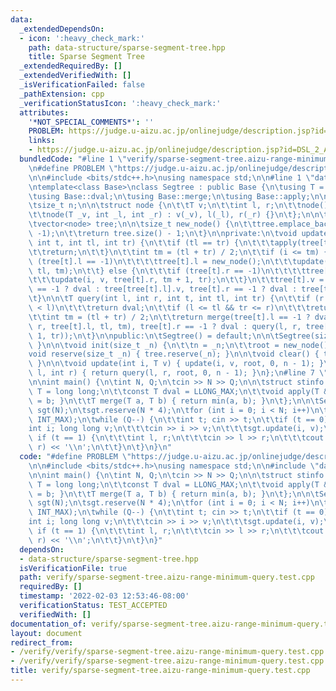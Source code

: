 ```yaml
---
data:
  _extendedDependsOn:
  - icon: ':heavy_check_mark:'
    path: data-structure/sparse-segment-tree.hpp
    title: Sparse Segment Tree
  _extendedRequiredBy: []
  _extendedVerifiedWith: []
  _isVerificationFailed: false
  _pathExtension: cpp
  _verificationStatusIcon: ':heavy_check_mark:'
  attributes:
    '*NOT_SPECIAL_COMMENTS*': ''
    PROBLEM: https://judge.u-aizu.ac.jp/onlinejudge/description.jsp?id=DSL_2_A
    links:
    - https://judge.u-aizu.ac.jp/onlinejudge/description.jsp?id=DSL_2_A
  bundledCode: "#line 1 \"verify/sparse-segment-tree.aizu-range-minimum-query.test.cpp\"\
    \n#define PROBLEM \"https://judge.u-aizu.ac.jp/onlinejudge/description.jsp?id=DSL_2_A\"\
    \n\n#include <bits/stdc++.h>\nusing namespace std;\n\n#line 1 \"data-structure/sparse-segment-tree.hpp\"\
    \ntemplate<class Base>\nclass Segtree : public Base {\n\tusing T = typename Base::T;\n\
    \tusing Base::dval;\n\tusing Base::merge;\n\tusing Base::apply;\n\nprotected:\n\
    \tsize_t n;\n\n\tstruct node {\n\t\tT v;\n\t\tint l, r;\n\t\tnode() = default;\n\
    \t\tnode(T _v, int _l, int _r) : v(_v), l(_l), r(_r) {}\n\t};\n\n\tint root;\n\
    \tvector<node> tree;\n\n\tsize_t new_node() {\n\t\ttree.emplace_back(dval, -1,\
    \ -1);\n\t\treturn tree.size() - 1;\n\t}\n\nprivate:\n\tvoid update(int i, T v,\
    \ int t, int tl, int tr) {\n\t\tif (tl == tr) {\n\t\t\tapply(tree[t].v, v);\n\t\
    \t\treturn;\n\t\t}\n\t\tint tm = (tl + tr) / 2;\n\t\tif (i <= tm) {\n\t\t\tif\
    \ (tree[t].l == -1)\n\t\t\t\ttree[t].l = new_node();\n\t\t\tupdate(i, v, tree[t].l,\
    \ tl, tm);\n\t\t} else {\n\t\t\tif (tree[t].r == -1)\n\t\t\t\ttree[t].r = new_node();\n\
    \t\t\tupdate(i, v, tree[t].r, tm + 1, tr);\n\t\t}\n\t\ttree[t].v = merge(tree[t].l\
    \ == -1 ? dval : tree[tree[t].l].v, tree[t].r == -1 ? dval : tree[tree[t].r].v);\n\
    \t}\n\n\tT query(int l, int r, int t, int tl, int tr) {\n\t\tif (r < tl || tr\
    \ < l)\n\t\t\treturn dval;\n\t\tif (l <= tl && tr <= r)\n\t\t\treturn tree[t].v;\n\
    \t\tint tm = (tl + tr) / 2;\n\t\treturn merge(tree[t].l == -1 ? dval : query(l,\
    \ r, tree[t].l, tl, tm), tree[t].r == -1 ? dval : query(l, r, tree[t].r, tm +\
    \ 1, tr));\n\t}\n\npublic:\n\tSegtree() = default;\n\n\tSegtree(size_t _n) { init(_n);\
    \ }\n\n\tvoid init(size_t _n) {\n\t\tn = _n;\n\t\troot = new_node();\n\t}\n\n\t\
    void reserve(size_t _n) { tree.reserve(_n); }\n\n\tvoid clear() { tree.clear();\
    \ }\n\n\tvoid update(int i, T v) { update(i, v, root, 0, n - 1); }\n\n\tT query(int\
    \ l, int r) { return query(l, r, root, 0, n - 1); }\n};\n#line 7 \"verify/sparse-segment-tree.aizu-range-minimum-query.test.cpp\"\
    \n\nint main() {\n\tint N, Q;\n\tcin >> N >> Q;\n\n\tstruct stinfo {\n\t\tusing\
    \ T = long long;\n\t\tconst T dval = LLONG_MAX;\n\t\tvoid apply(T &a, T b) { a\
    \ = b; }\n\t\tT merge(T a, T b) { return min(a, b); }\n\t};\n\n\tSegtree<stinfo>\
    \ sgt(N);\n\tsgt.reserve(N * 4);\n\tfor (int i = 0; i < N; i++)\n\t\tsgt.update(i,\
    \ INT_MAX);\n\twhile (Q--) {\n\t\tint t; cin >> t;\n\t\tif (t == 0) {\n\t\t\t\
    int i; long long v;\n\t\t\tcin >> i >> v;\n\t\t\tsgt.update(i, v);\n\t\t} else\
    \ if (t == 1) {\n\t\t\tint l, r;\n\t\t\tcin >> l >> r;\n\t\t\tcout << sgt.query(l,\
    \ r) << '\\n';\n\t\t}\n\t}\n}\n"
  code: "#define PROBLEM \"https://judge.u-aizu.ac.jp/onlinejudge/description.jsp?id=DSL_2_A\"\
    \n\n#include <bits/stdc++.h>\nusing namespace std;\n\n#include \"data-structure/sparse-segment-tree.hpp\"\
    \n\nint main() {\n\tint N, Q;\n\tcin >> N >> Q;\n\n\tstruct stinfo {\n\t\tusing\
    \ T = long long;\n\t\tconst T dval = LLONG_MAX;\n\t\tvoid apply(T &a, T b) { a\
    \ = b; }\n\t\tT merge(T a, T b) { return min(a, b); }\n\t};\n\n\tSegtree<stinfo>\
    \ sgt(N);\n\tsgt.reserve(N * 4);\n\tfor (int i = 0; i < N; i++)\n\t\tsgt.update(i,\
    \ INT_MAX);\n\twhile (Q--) {\n\t\tint t; cin >> t;\n\t\tif (t == 0) {\n\t\t\t\
    int i; long long v;\n\t\t\tcin >> i >> v;\n\t\t\tsgt.update(i, v);\n\t\t} else\
    \ if (t == 1) {\n\t\t\tint l, r;\n\t\t\tcin >> l >> r;\n\t\t\tcout << sgt.query(l,\
    \ r) << '\\n';\n\t\t}\n\t}\n}"
  dependsOn:
  - data-structure/sparse-segment-tree.hpp
  isVerificationFile: true
  path: verify/sparse-segment-tree.aizu-range-minimum-query.test.cpp
  requiredBy: []
  timestamp: '2022-02-03 12:53:46-08:00'
  verificationStatus: TEST_ACCEPTED
  verifiedWith: []
documentation_of: verify/sparse-segment-tree.aizu-range-minimum-query.test.cpp
layout: document
redirect_from:
- /verify/verify/sparse-segment-tree.aizu-range-minimum-query.test.cpp
- /verify/verify/sparse-segment-tree.aizu-range-minimum-query.test.cpp.html
title: verify/sparse-segment-tree.aizu-range-minimum-query.test.cpp
---
```

